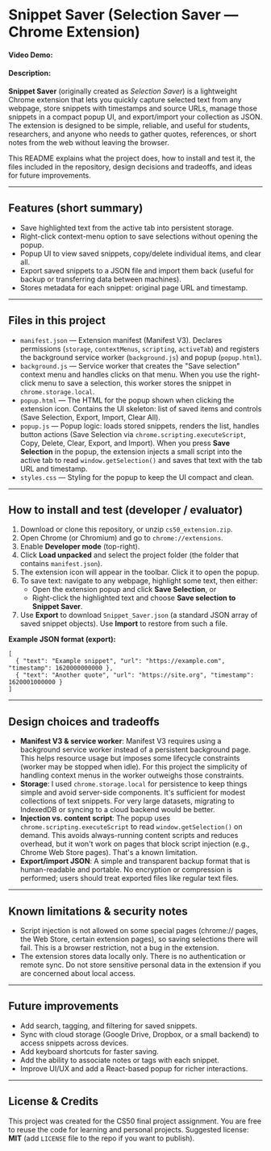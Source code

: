 # Snippet Saver (Selection Saver — Chrome Extension)

#### Video Demo:  

#### Description:

**Snippet Saver** (originally created as *Selection Saver*) is a lightweight Chrome extension that lets you quickly capture selected text from any webpage, store snippets with timestamps and source URLs, manage those snippets in a compact popup UI, and export/import your collection as JSON. The extension is designed to be simple, reliable, and useful for students, researchers, and anyone who needs to gather quotes, references, or short notes from the web without leaving the browser.

This README explains what the project does, how to install and test it, the files included in the repository, design decisions and tradeoffs, and ideas for future improvements.

---

## Features (short summary)

- Save highlighted text from the active tab into persistent storage.  
- Right-click context-menu option to save selections without opening the popup.  
- Popup UI to view saved snippets, copy/delete individual items, and clear all.  
- Export saved snippets to a JSON file and import them back (useful for backup or transferring data between machines).  
- Stores metadata for each snippet: original page URL and timestamp.

---

## Files in this project

- `manifest.json` — Extension manifest (Manifest V3). Declares permissions (`storage`, `contextMenus`, `scripting`, `activeTab`) and registers the background service worker (`background.js`) and popup (`popup.html`).  
- `background.js` — Service worker that creates the "Save selection" context menu and handles clicks on that menu. When you use the right-click menu to save a selection, this worker stores the snippet in `chrome.storage.local`.  
- `popup.html` — The HTML for the popup shown when clicking the extension icon. Contains the UI skeleton: list of saved items and controls (Save Selection, Export, Import, Clear All).  
- `popup.js` — Popup logic: loads stored snippets, renders the list, handles button actions (Save Selection via `chrome.scripting.executeScript`, Copy, Delete, Clear, Export, and Import). When you press **Save Selection** in the popup, the extension injects a small script into the active tab to read `window.getSelection()` and saves that text with the tab URL and timestamp.  
- `styles.css` — Styling for the popup to keep the UI compact and clean.  

---

## How to install and test (developer / evaluator)

1. Download or clone this repository, or unzip `cs50_extension.zip`.  
2. Open Chrome (or Chromium) and go to `chrome://extensions`.  
3. Enable **Developer mode** (top-right).  
4. Click **Load unpacked** and select the project folder (the folder that contains `manifest.json`).  
5. The extension icon will appear in the toolbar. Click it to open the popup.  
6. To save text: navigate to any webpage, highlight some text, then either:  
   - Open the extension popup and click **Save Selection**, or  
   - Right-click the highlighted text and choose **Save selection to Snippet Saver**.  
7. Use **Export** to download `Snippet_Saver.json` (a standard JSON array of saved snippet objects). Use **Import** to restore from such a file.

**Example JSON format (export):**

```
[
  { "text": "Example snippet", "url": "https://example.com", "timestamp": 1620000000000 },
  { "text": "Another quote", "url": "https://site.org", "timestamp": 1620001000000 }
]
```

---

## Design choices and tradeoffs

- **Manifest V3 & service worker**: Manifest V3 requires using a background service worker instead of a persistent background page. This helps resource usage but imposes some lifecycle constraints (worker may be stopped when idle). For this project the simplicity of handling context menus in the worker outweighs those constraints.  
- **Storage**: I used `chrome.storage.local` for persistence to keep things simple and avoid server-side components. It's sufficient for modest collections of text snippets. For very large datasets, migrating to IndexedDB or syncing to a cloud backend would be better.  
- **Injection vs. content script**: The popup uses `chrome.scripting.executeScript` to read `window.getSelection()` on demand. This avoids always-running content scripts and reduces overhead, but it won't work on pages that block script injection (e.g., Chrome Web Store pages). That's a known limitation.  
- **Export/import JSON**: A simple and transparent backup format that is human-readable and portable. No encryption or compression is performed; users should treat exported files like regular text files.

---

## Known limitations & security notes

- Script injection is not allowed on some special pages (chrome:// pages, the Web Store, certain extension pages), so saving selections there will fail. This is a browser restriction, not a bug in the extension.  
- The extension stores data locally only. There is no authentication or remote sync. Do not store sensitive personal data in the extension if you are concerned about local access.  

---

## Future improvements

- Add search, tagging, and filtering for saved snippets.  
- Sync with cloud storage (Google Drive, Dropbox, or a small backend) to access snippets across devices.  
- Add keyboard shortcuts for faster saving.  
- Add the ability to associate notes or tags with each snippet.  
- Improve UI/UX and add a React-based popup for richer interactions.

---

## License & Credits

This project was created for the CS50 final project assignment. You are free to reuse the code for learning and personal projects. Suggested license: **MIT** (add `LICENSE` file to the repo if you want to publish).
